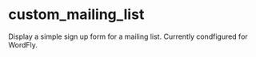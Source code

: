# custom_mailing_list
Display a simple sign up form for a mailing list. Currently condfigured for WordFly.

